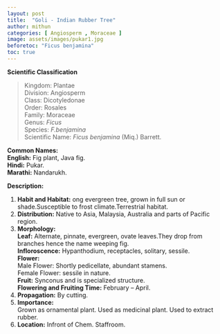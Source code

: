 ```yaml
---
layout: post
title:  "Goli - Indian Rubber Tree"
author: mithun
categories: [ Angiosperm , Moraceae ]
image: assets/images/pukar1.jpg
beforetoc: "Ficus benjamina"
toc: true
---
```


**Scientific Classification**  
>Kingdom:			Plantae  
>Division:			Angiosperm  
>Class:				Dicotyledonae  
>Order:				Rosales  
>Family:			Moraceae  
>Genus:				*Ficus*  
>Species:			*F.benjamina*  
>Scientific Name:	*Ficus benjamina* (Miq.) Barrett.  
  
**Common Names:**  
**English:**          Fig plant, Java fig.  
**Hindi:**            Pukar.  
**Marathi:**          Nandarukh.  
  
**Description:**  
1. **Habit and Habitat:** ong evergreen tree, grown in full sun or shade.Susceptible to frost climate.Terrestrial habitat.  
2. **Distribution:** Native to Asia, Malaysia, Australia and parts of Pacific region.  
3. **Morphology:**  
**Leaf:** Alternate, pinnate, evergreen, ovate leaves.They drop from branches hence the name weeping fig.  
**Infloroscence:** Hypanthodium, receptacles, solitary, sessile.  
**Flower:**  
Male Flower: Shortly pedicellate, abundant stamens.  
Female Flower: sessile in nature.  
**Fruit:** Synconus and is specialized structure.  
**Flowering and Fruiting Time:** February – April.  
4. **Propagation:** By cutting.  
5. **Importance:**  
Grown as ornamental plant. Used as medicinal plant. Used to extract rubber.  
6. **Location:** Infront of Chem. Staffroom.  
